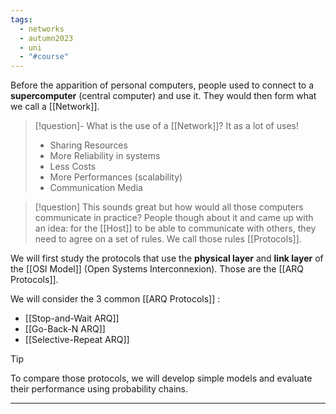 ```yaml
---
tags:
  - networks
  - autumn2023
  - uni
  - "#course"
---
```

Before the apparition of personal computers, people used to connect to a **supercomputer** (central computer) and use it.
They would then form what we call a [[Network]].

> [!question]- What is the use of a [[Network]]?
>It as a lot of uses!
> - Sharing Resources
> - More Reliability in systems
> - Less Costs
> - More Performances (scalability)
> - Communication Media

> [!question] This sounds great but how would all those computers communicate in practice?
People though about it and came up with an idea: for the [[Host]] to be able to communicate with others, they need to agree on a set of rules. We call those rules [[Protocols]].

We will first study the protocols that use the **physical layer** and **link layer** of the [[OSI Model]] (Open Systems Interconnexion).
Those are the [[ARQ Protocols]]. 

We will consider the 3 common [[ARQ Protocols]] :
- [[Stop-and-Wait ARQ]]
- [[Go-Back-N ARQ]]
- [[Selective-Repeat ARQ]]

> [!tip] 
> To compare those protocols, we will develop simple models and evaluate their performance using probability chains.



---